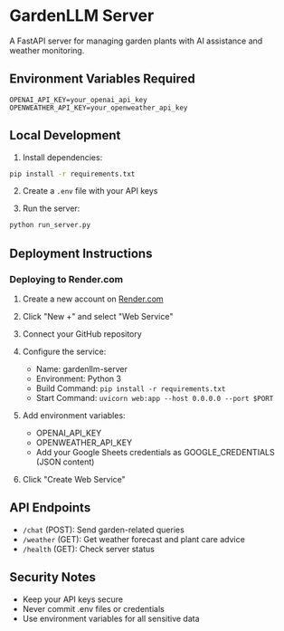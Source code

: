 # GardenLLM Server

A FastAPI server for managing garden plants with AI assistance and weather monitoring.

## Environment Variables Required

```
OPENAI_API_KEY=your_openai_api_key
OPENWEATHER_API_KEY=your_openweather_api_key
```

## Local Development

1. Install dependencies:
```bash
pip install -r requirements.txt
```

2. Create a `.env` file with your API keys

3. Run the server:
```bash
python run_server.py
```

## Deployment Instructions

### Deploying to Render.com

1. Create a new account on [Render.com](https://render.com)

2. Click "New +" and select "Web Service"

3. Connect your GitHub repository

4. Configure the service:
   - Name: gardenllm-server
   - Environment: Python 3
   - Build Command: `pip install -r requirements.txt`
   - Start Command: `uvicorn web:app --host 0.0.0.0 --port $PORT`

5. Add environment variables:
   - OPENAI_API_KEY
   - OPENWEATHER_API_KEY
   - Add your Google Sheets credentials as GOOGLE_CREDENTIALS (JSON content)

6. Click "Create Web Service"

## API Endpoints

- `/chat` (POST): Send garden-related queries
- `/weather` (GET): Get weather forecast and plant care advice
- `/health` (GET): Check server status

## Security Notes

- Keep your API keys secure
- Never commit .env files or credentials
- Use environment variables for all sensitive data 